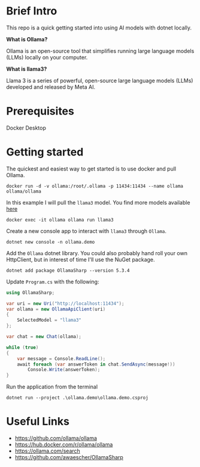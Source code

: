 
# Brief Intro

This repo is a quick getting started into using AI models with dotnet locally.

**What is Ollama?**

Ollama is an open-source tool that simplifies running large language models (LLMs) locally on your computer.


**What is llama3?**

Llama 3 is a series of powerful, open-source large language models (LLMs) developed and released by Meta AI.

# Prerequisites

Docker Desktop

# Getting started

The quickest and easiest way to get started is to use docker and pull Ollama.

`docker run -d -v ollama:/root/.ollama -p 11434:11434 --name ollama ollama/ollama`

In this example I will pull the `llama3` model. You find more models available [here](https://ollama.com/library)


`docker exec -it ollama ollama run llama3`

Create a new console app to interact with `llama3` through `Ollama`.

`dotnet new console -n ollama.demo`

Add the `Ollama` dotnet library. You could also probably hand roll your own HttpClient, but in interest of time I'll use the NuGet package.  

`dotnet add package OllamaSharp --version 5.3.4`

Update `Program.cs` with the following:

```csharp
using OllamaSharp;

var uri = new Uri("http://localhost:11434");
var ollama = new OllamaApiClient(uri)
{
    SelectedModel = "llama3"
};

var chat = new Chat(ollama);

while (true)
{
    var message = Console.ReadLine();
    await foreach (var answerToken in chat.SendAsync(message!))
        Console.Write(answerToken);
}
```

Run the application from the terminal 

`dotnet run --project .\ollama.demo\ollama.demo.csproj`



# Useful Links

* https://github.com/ollama/ollama
* https://hub.docker.com/r/ollama/ollama
* https://ollama.com/search
* https://github.com/awaescher/OllamaSharp